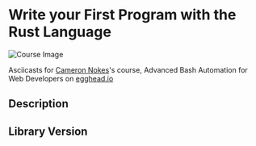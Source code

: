 # Write your First Program with the Rust Language

![Course Image](https://d2eip9sf3oo6c2.cloudfront.net/tags/images/000/001/218/thumb/bash_shell.png)

Asciicasts for [Cameron Nokes](https://egghead.io/instructors/cameron-nokes)'s course, Advanced Bash Automation for Web Developers on [egghead.io](https://egghead.io//courses/advanced-bash-automation-for-web-developers)

## Description


## Library Version
